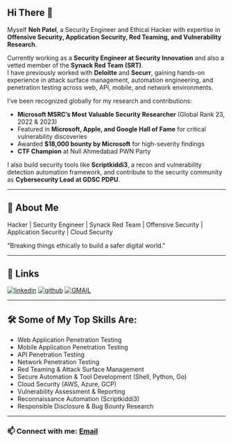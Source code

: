 <!--
**thecyberneh/thecyberneh** is a ✨ _special_ ✨ repository because its `README.md` (this file) appears on your GitHub profile.

## Hi there 👋

Here are some ideas to get you started:

- 🔭 I’m currently working on ...
- 🌱 I’m currently learning ...
- 👯 I’m looking to collaborate on ...
- 🤔 I’m looking for help with ...
- 💬 Ask me about ...
- 📫 How to reach me: ...
- 😄 Pronouns: ...
- ⚡ Fun fact: ...
-->

## Hi There 👋

<!--
**thecyberneh/thecyberneh** is a ✨ _special_ ✨ repository because its `README.md` (this file) appears on your GitHub profile.
-->

Myself **Neh Patel**, a Security Engineer and Ethical Hacker with expertise in **Offensive Security, Application Security, Red Teaming, and Vulnerability Research**.  

Currently working as a **Security Engineer at Security Innovation** and also a vetted member of the **Synack Red Team (SRT)**.  
I have previously worked with **Deloitte** and **Securr**, gaining hands-on experience in attack surface management, automation engineering, and penetration testing across web, API, mobile, and network environments.  

I’ve been recognized globally for my research and contributions:  
- **Microsoft MSRC’s Most Valuable Security Researcher** (Global Rank 23, 2022 & 2023)  
- Featured in **Microsoft, Apple, and Google Hall of Fame** for critical vulnerability discoveries  
- Awarded **$18,000 bounty by Microsoft** for high-severity findings  
- **CTF Champion** at Null Ahmedabad PWN Party  

I also build security tools like **Scriptkiddi3**, a recon and vulnerability detection automation framework, and contribute to the security community as **Cybersecurity Lead at GDSC PDPU**.  

---

## 🚀 About Me

Hacker | Security Engineer | Synack Red Team | Offensive Security | Application Security | Cloud Security  

"Breaking things ethically to build a safer digital world."  

---

## 🔗 Links

[![linkedin](https://img.shields.io/badge/linkedin-0A66C2?style=for-the-badge&logo=linkedin&logoColor=white)](https://www.linkedin.com/in/thecyberneh/)  [![github](https://img.shields.io/badge/github-171515?style=for-the-badge&logo=github&logoColor=white)](https://github.com/thecyberneh)  [![GMAIL](https://img.shields.io/badge/Gmail-D14836?style=for-the-badge&logo=gmail&logoColor=white)](mailto:01nehpatelofficial@gmail.com)  

---

## 🛠 Some of My Top Skills Are:

- Web Application Penetration Testing  
- Mobile Application Penetration Testing  
- API Penetration Testing  
- Network Penetration Testing  
- Red Teaming & Attack Surface Management  
- Secure Automation & Tool Development (Shell, Python, Go)  
- Cloud Security (AWS, Azure, GCP)  
- Vulnerability Assessment & Reporting  
- Reconnaissance Automation (Scriptkiddi3)  
- Responsible Disclosure & Bug Bounty Research  

---

### 📫 Connect with me: [Email](mailto:01nehpatelofficial@gmail.com)

